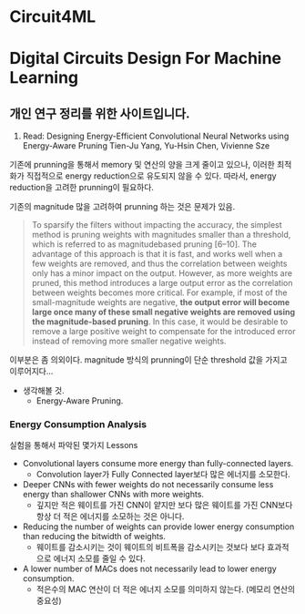 # Circuit4ML
# Digital Circuits Design For Machine Learning
## 개인 연구 정리를 위한 사이트입니다.

1. Read: Designing Energy-Efficient Convolutional Neural Networks using Energy-Aware Pruning
         Tien-Ju Yang, Yu-Hsin Chen, Vivienne Sze

기존에 prunning을 통해서 memory 및 연산의 양을 크게 줄이고 있으나, 이러한 최적화가 직접적으로 energy reduction으로 유도되지 않을 수 있다.
따라서, energy reduction을 고려한 prunning이 필요하다.

기존의 magnitude 많을 고려하여 prunning 하는 것은 문제가 있음.

>To sparsify the filters without impacting the accuracy, the simplest method is pruning weights with magnitudes smaller than a threshold, which is referred to as magnitudebased pruning [6–10]. The advantage of this approach is that it is fast, and works well when a few weights are removed, and thus the correlation between weights only has a minor impact on the output. However, as more weights are pruned, this method introduces a large output error as the correlation between weights becomes more critical. For example, if most of the small-magnitude weights are negative, **the output error will become large once many of these small negative weights are removed using the magnitude-based pruning**. In this case, it would be desirable to remove a large positive weight to compensate for the introduced error instead of removing more smaller negative weights.

이부분은 좀 의외이다. magnitude 방식의 prunning이 단순 threshold 값을 가지고 이루어지다...


  - 생각해볼 것.
    - Energy-Aware Pruning.
    
    
### Energy Consumption Analysis
실험을 통해서 파악된 몇가지 Lessons

- Convolutional layers consume more energy than fully-connected layers.
   - Convolution layer가 Fully Connected layer보다 많은 에너지를 소모한다.
- Deeper CNNs with fewer weights do not necessarily consume less energy than shallower CNNs with more weights.
   - 깊지만 적은 웨이트를 가진 CNN이 얕지만 보다 많은 웨이트를 가진 CNN보다 항상 더 적은 에너지를 소모하는 것은 아니다.
- Reducing the number of weights can provide lower energy consumption than reducing the bitwidth of weights.
   - 웨이트를 감소시키는 것이 웨이트의 비트폭을 감소시키는 것보다 보다 효과적으로 에너지 소모를 줄일 수 있다.
- A lower number of MACs does not necessarily lead to lower energy consumption.
   - 적은수의 MAC 연산이 더 적은 에너지 소모를 의미하지 않는다. (메모리 연산의 중요성)
   
   





         





